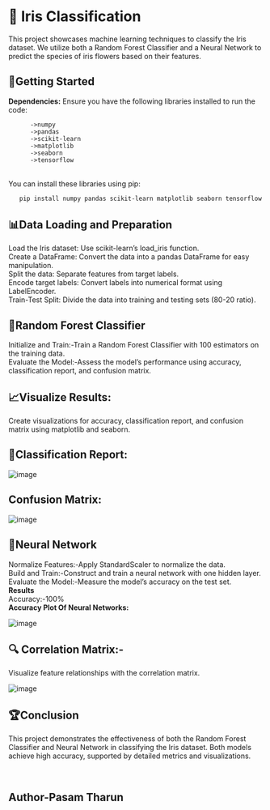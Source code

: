 # 🌸 Iris Classification

This project showcases machine learning techniques to classify the Iris dataset. We utilize both a Random Forest Classifier and a Neural Network to predict the species of iris flowers based on their features.

<h2>🚀Getting Started</h2>
<b>Dependencies:</b>
Ensure you have the following libraries installed to run the code:

          ->numpy
          ->pandas
          ->scikit-learn
          ->matplotlib
          ->seaborn
          ->tensorflow
<br>          
You can install these libraries using pip:

```bash
   pip install numpy pandas scikit-learn matplotlib seaborn tensorflow
```
<h2>📊Data Loading and Preparation</h2>
Load the Iris dataset: Use scikit-learn’s load_iris function.
<br>
Create a DataFrame: Convert the data into a pandas DataFrame for easy manipulation.
<br>
Split the data: Separate features from target labels.
<br>
Encode target labels: Convert labels into numerical format using LabelEncoder.
<br>
Train-Test Split: Divide the data into training and testing sets (80-20 ratio).
<br>
<h2>🌲Random Forest Classifier</h2>
Initialize and Train:-Train a Random Forest Classifier with 100 estimators on the training data.
<br>
Evaluate the Model:-Assess the model’s performance using accuracy, classification report, and confusion matrix.
<br>
<h2>📈Visualize Results:</h2>
Create visualizations for accuracy, classification report, and confusion matrix using matplotlib and seaborn.
<br>
<h2>🎯Classification Report:</h2>

![image](https://github.com/user-attachments/assets/72e0174e-58ee-43da-b7f6-0b4a5ace010c)

<h2>Confusion Matrix:</h2>

![image](https://github.com/user-attachments/assets/fa2bc18c-6a68-4579-a05e-dba22c52bcfd)
<br>
<h2>🤖Neural Network</h2>

Normalize Features:-Apply StandardScaler to normalize the data.
<br>
Build and Train:-Construct and train a neural network with one hidden layer.
<br>
Evaluate the Model:-Measure the model’s accuracy on the test set.
<br>
<b>Results</b>
<br>
Accuracy:-100%
<br>
<b>Accuracy Plot Of Neural Networks:</b>
<br>

![image](https://github.com/user-attachments/assets/9e42efc2-f16c-4a87-b990-2a1f27655bc1)
<h2>🔍 Correlation Matrix:-</h2>
Visualize feature relationships with the correlation matrix.

![image](https://github.com/user-attachments/assets/c53243c9-c01f-4e2a-b612-b7217092329e)
<br>
<h2>🏆Conclusion</h2>

This project demonstrates the effectiveness of both the Random Forest Classifier and Neural Network in classifying the Iris dataset. Both models achieve high accuracy, supported by detailed metrics and visualizations.

<br>
<h2>Author-Pasam Tharun</h2>